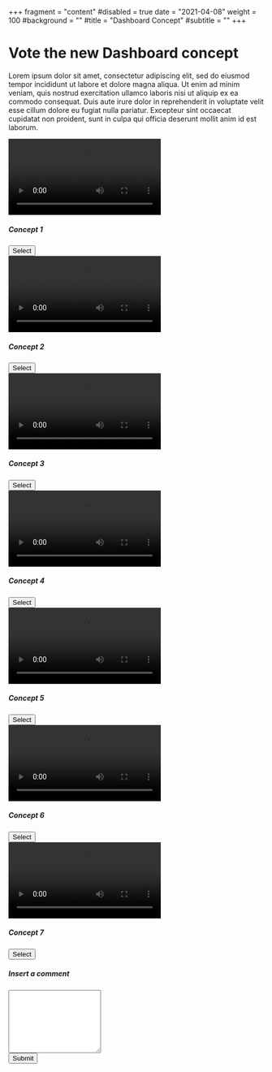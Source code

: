 +++
fragment = "content"
#disabled = true
date = "2021-04-08"
weight = 100
#background = ""
#title = "Dashboard Concept"
#subtitle = ""
+++

# Vote the new Dashboard concept

Lorem ipsum dolor sit amet, consectetur adipiscing elit, sed do eiusmod tempor incididunt ut labore et dolore magna
aliqua. Ut enim ad minim veniam, quis nostrud exercitation ullamco laboris nisi ut aliquip ex ea commodo consequat. Duis
aute irure dolor in reprehenderit in voluptate velit esse cillum dolore eu fugiat nulla pariatur. Excepteur sint
occaecat cupidatat non proident, sunt in culpa qui officia deserunt mollit anim id est laborum.

<script defer src="https://cdn.jsdelivr.net/npm/bootstrap@5.0.0-beta3/dist/js/bootstrap.bundle.min.js" integrity="sha384-JEW9xMcG8R+pH31jmWH6WWP0WintQrMb4s7ZOdauHnUtxwoG2vI5DkLtS3qm9Ekf" crossorigin="anonymous"></script>
<script defer src="./script.js"></script>
<html lang="en">
  <body>
    <div id="video">
      <div  class="row my-4">
        <div class="col-lg-3 col-xs-12 col-sm-6 p-2">
          <div class="card text-center">
            <video controls="true" class="embed-responsive-item card-img-top">
              <source src="./videos/videoprova.mp4" type="video/mp4">
            </video>
            <div class="card-body">
              <h5 class="card-title">Concept 1</h5>
              <button id="concept_1" class="btn btn-primary" value="1">Select</a>
            </div>
          </div>
        </div>
        <div class="col-lg-3 col-xs-12 col-sm-6 p-2">
          <div class="card text-center">
            <video controls="true" class="embed-responsive-item card-img-top">
              <source src="./videos/videoprova.mp4" type="video/mp4">
            </video>
            <div class="card-body">
              <h5 class="card-title">Concept 2</h5>
              <button id="concept_2" class="btn btn-primary" value="2">Select</a>
            </div>
          </div>
        </div>
        <div class="col-lg-3 col-xs-12 col-sm-6 p-2">
          <div class="card text-center">
            <video controls="true" class="embed-responsive-item card-img-top">
              <source src="./videos/videoprova.mp4" type="video/mp4">
            </video>
            <div class="card-body">
              <h5 class="card-title">Concept 3</h5>
              <button id="concept_3" class="btn btn-primary" value="3">Select</a>
            </div>
          </div>
        </div>
        <div class="col-lg-3 col-xs-12 col-sm-6 p-2">
          <div class="card text-center">
            <video controls="true" class="embed-responsive-item card-img-top">
              <source src="./videos/videoprova.mp4" type="video/mp4">
            </video>
            <div class="card-body">
              <h5 class="card-title">Concept 4</h5>
              <button id="concept_4" class="btn btn-primary" value="4">Select</a>
            </div>
          </div>
        </div>
      </div>
      <div class="row">
        <div class="col-lg-3 col-xs-12 col-sm-6 p-2">
          <div class="card text-center">
            <video controls="true" class="embed-responsive-item card-img-top">
              <source src="./videos/videoprova.mp4" type="video/mp4">
            </video>
            <div class="card-body">
              <h5 class="card-title">Concept 5</h5>
              <button id="concept_5" class="btn btn-primary" value="5">Select</a>
            </div>
          </div>
        </div>
        <div class="col-lg-3 col-xs-12 col-sm-6 p-2">
          <div class="card text-center">
            <video controls="true" class="embed-responsive-item card-img-top">
              <source src="./videos/videoprova.mp4" type="video/mp4">
            </video>
            <div class="card-body">
              <h5 class="card-title">Concept 6</h5>
              <button id="concept_6" class="btn btn-primary" value="6">Select</a>
            </div>
          </div>
        </div>
        <div class="col-lg-3 col-xs-12 col-sm-6 p-2">
          <div class="card text-center">
            <video controls="true" class="embed-responsive-item card-img-top">
              <source src="./videos/videoprova.mp4" type="video/mp4">
            </video>
            <div class="card-body">
              <h5 class="card-title">Concept 7</h5>
              <button id="concept_7" class="btn btn-primary" value="7">Select</a>
            </div>
          </div>
        </div>
        <div class="col-lg-3 col-xs-12 col-sm-6 p-2">
          <div class="card text-center h-100">
            <div class="card-body ">
              <div class="form-group ">
                <h5><label for="comment">Insert a comment</label></h5>
                <textarea class="form-control " style="height: 124px;" name="" id="comment" rows="3"></textarea>
              </div>
              <button type="submit" id="vote" class="btn btn-primary">Submit</button>
            </div>
          </div>
        </div>
      </div>
    </div>
  </body>
</html>